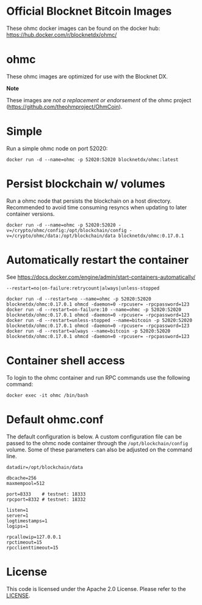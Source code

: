 Official Blocknet Bitcoin Images
=================================

These ohmc docker images can be found on the docker hub: https://hub.docker.com/r/blocknetdx/ohmc/

ohmc
========

These ohmc images are optimized for use with the Blocknet DX.

**Note**

These images are _not a replacement or endorsement_ of the ohmc project (https://github.com/theohmproject/OhmCoin).


Simple
======

Run a simple ohmc node on port 52020:
```
docker run -d --name=ohmc -p 52020:52020 blocknetdx/ohmc:latest
```


Persist blockchain w/ volumes
=============================

Run a ohmc node that persists the blockchain on a host directory. Recommended to avoid time consuming resyncs when updating to later container versions.
```
docker run -d --name=ohmc -p 52020:52020 -v=/crypto/ohmc/config:/opt/blockchain/config -v=/crypto/ohmc/data:/opt/blockchain/data blocknetdx/ohmc:0.17.0.1
```


Automatically restart the container
===================================

See https://docs.docker.com/engine/admin/start-containers-automatically/

`--restart=no|on-failure:retrycount|always|unless-stopped`

```
docker run -d --restart=no --name=ohmc -p 52020:52020 blocknetdx/ohmc:0.17.0.1 ohmcd -daemon=0 -rpcuser= -rpcpassword=123
docker run -d --restart=on-failure:10 --name=ohmc -p 52020:52020 blocknetdx/ohmc:0.17.0.1 ohmcd -daemon=0 -rpcuser= -rpcpassword=123
docker run -d --restart=unless-stopped --name=bitcoin -p 52020:52020 blocknetdx/ohmc:0.17.0.1 ohmcd -daemon=0 -rpcuser= -rpcpassword=123
docker run -d --restart=always --name=bitcoin -p 52020:52020 blocknetdx/ohmc:0.17.0.1 ohmcd -daemon=0 -rpcuser= -rpcpassword=123
```


Container shell access
======================

To login to the ohmc container and run RPC commands use the following command:
```
docker exec -it ohmc /bin/bash
```


Default ohmc.conf
=====================

The default configuration is below. A custom configuration file can be passed to the ohmc  node container through the `/opt/blockchain/config` volume. Some of these parameters can also be adjusted on the command line.
```
datadir=/opt/blockchain/data

dbcache=256
maxmempool=512

port=8333    # testnet: 18333
rpcport=8332 # testnet: 18332

listen=1
server=1
logtimestamps=1
logips=1

rpcallowip=127.0.0.1
rpctimeout=15
rpcclienttimeout=15
```


License
=======

This code is licensed under the Apache 2.0 License. Please refer to the [LICENSE](https://github.com/BlocknetDX/dockerimages/blob/master/LICENSE).